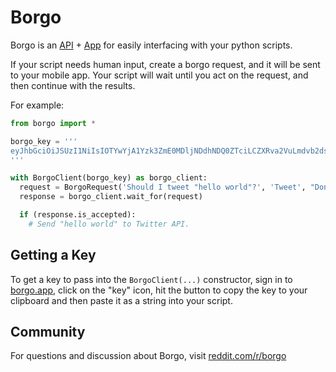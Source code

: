 # Borgo

Borgo is an [API](https://pypi.org/project/borgo) + [App](https://borgo.app) for easily interfacing with your python scripts.

If your script needs human input, create a borgo request, and it will be sent to your mobile app. Your script will wait until you act on the request, and then continue with the results.

For example:

```python
from borgo import *

borgo_key = '''
eyJhbGciOiJSUzI1NiIsIOTYwYjA1Yzk3ZmE0MDljNDdhNDQ0ZTciLCZXRva2VuLmdvb2dsZSyZ28...
'''

with BorgoClient(borgo_key) as borgo_client:
  request = BorgoRequest('Should I tweet "hello world"?', 'Tweet', "Don't tweet")
  response = borgo_client.wait_for(request)

  if (response.is_accepted):
    # Send "hello world" to Twitter API.
```

## Getting a Key

To get a key to pass into the `BorgoClient(...)` constructor, sign in to [borgo.app](https://borgo.app), click on the "key" icon, hit the button to copy the key to your clipboard and then paste it as a string into your script.

## Community

For questions and discussion about Borgo, visit [reddit.com/r/borgo](https://www.reddit.com/r/borgo)
